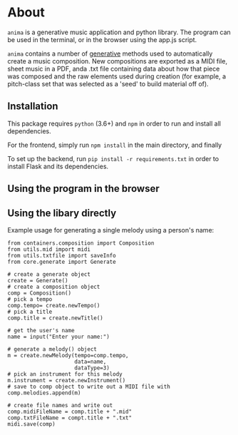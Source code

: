 # About
`anima` is a generative music application and python library. The program can be used in the terminal, or in the browser
using the app.js script. 

`anima` contains a number of [generative](https://en.wikipedia.org/wiki/Generative_music) methods used to automatically create a music composition.
New compositions are exported as a MIDI file, sheet music in a PDF, anda .txt file containing data about how that piece was composed and the raw
elements used during creation (for example, a pitch-class set that was selected as a 'seed' to build material off of). 

## Installation

This package requires `python` (3.6+) and `npm` in order to run and install all dependencies.

For the frontend, simply run `npm install` in the main directory, and finally

To set up the backend, run `pip install -r requirements.txt` in order to install Flask and its dependencies.
## Using the program in the browser

## Using the libary directly

Example usage for generating a single melody using a person's name:

<!-- .. code-block:: python -->
    
    from containers.composition import Composition
    from utils.mid import midi
    from utils.txtfile import saveInfo
    from core.generate import Generate

    # create a generate object
    create = Generate()
    # create a composition object
    comp = Composition()
    # pick a tempo
    comp.tempo= create.newTempo()
    # pick a title
    comp.title = create.newTitle()
    
    # get the user's name
    name = input("Enter your name:")

    # generate a melody() object
    m = create.newMelody(tempo=comp.tempo, 
                         data=name, 
                         dataType=3)
    # pick an instrument for this melody
    m.instrument = create.newInstrument()
    # save to comp object to write out a MIDI file with
    comp.melodies.append(m)

    # create file names and write out
    comp.midiFileName = comp.title + ".mid"
    comp.txtFileName = compt.title + ".txt"
    midi.save(comp)